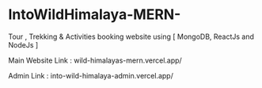 # IntoWildHimalaya-MERN-
Tour , Trekking &amp; Activities booking website using [ MongoDB, ReactJs and NodeJs ]

Main Website Link : wild-himalayas-mern.vercel.app/

Admin Link : into-wild-himalaya-admin.vercel.app/
